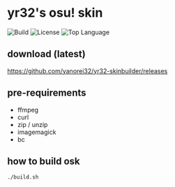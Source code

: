 # yr32's osu! skin

![Build](https://img.shields.io/github/workflow/status/yanorei32/yr32-skinbuilder/build?logo=github&style=for-the-badge)
![License](https://img.shields.io/github/license/yanorei32/yr32-skinbuilder.svg?style=for-the-badge&color=blue)
![Top Language](https://img.shields.io/github/languages/top/yanorei32/yr32-skinbuilder.svg?style=for-the-badge)

## download (latest)
https://github.com/yanorei32/yr32-skinbuilder/releases

## pre-requirements

* ffmpeg
* curl
* zip / unzip
* imagemagick
* bc

## how to build osk

```bash
./build.sh
```

